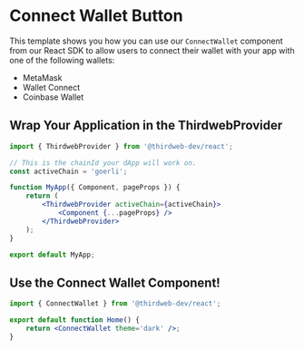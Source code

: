 # Connect Wallet Button

This template shows you how you can use our `ConnectWallet` component from our React SDK to allow users to connect their wallet with your app with one of the following wallets:

- MetaMask
- Wallet Connect
- Coinbase Wallet

## Wrap Your Application in the ThirdwebProvider

```jsx
import { ThirdwebProvider } from '@thirdweb-dev/react';

// This is the chainId your dApp will work on.
const activeChain = 'goerli';

function MyApp({ Component, pageProps }) {
	return (
		<ThirdwebProvider activeChain={activeChain}>
			<Component {...pageProps} />
		</ThirdwebProvider>
	);
}

export default MyApp;
```

## Use the Connect Wallet Component!

```jsx
import { ConnectWallet } from '@thirdweb-dev/react';

export default function Home() {
	return <ConnectWallet theme='dark' />;
}
```
